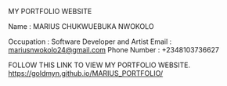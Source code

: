 MY PORTFOLIO WEBSITE


Name : MARIUS CHUKWUEBUKA NWOKOLO

   Occupation : Software Developer and Artist
   Email : mariusnwokolo24@gmail.com
   Phone Number : +2348103736627


FOLLOW THIS LINK TO VIEW MY PORTFOLIO WEBSITE. https://goldmyn.github.io/MARIUS_PORTFOLIO/
